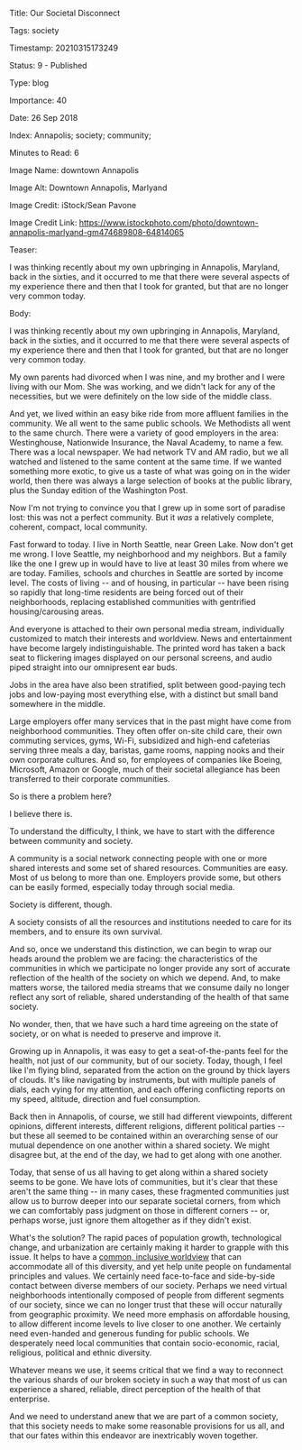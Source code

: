 Title:  Our Societal Disconnect

Tags:   society

Timestamp: 20210315173249

Status: 9 - Published

Type:   blog

Importance: 40

Date:   26 Sep 2018

Index:  Annapolis; society; community; 

Minutes to Read: 6

Image Name: downtown Annapolis

Image Alt: Downtown Annapolis, Marlyand

Image Credit: iStock/Sean Pavone

Image Credit Link: https://www.istockphoto.com/photo/downtown-annapolis-marlyand-gm474689808-64814065

Teaser: 

I was thinking recently about my own upbringing in Annapolis, Maryland, back in the sixties, and it occurred to me that there were several aspects of my experience there and then that I took for granted, but that are no longer very common today.


Body: 

I was thinking recently about my own upbringing in Annapolis, Maryland, back in the sixties, and it occurred to me that there were several aspects of my experience there and then that I took for granted, but that are no longer very common today.

My own parents had divorced when I was nine, and my brother and I were living with our Mom. She was working, and we didn't lack for any of the necessities, but we were definitely on the low side of the middle class.

And yet, we lived within an easy bike ride from more affluent families in the community. We all went to the same public schools. We Methodists all went to the same church. There were a variety of good employers in the area: Westinghouse, Nationwide Insurance, the Naval Academy, to name a few. There was a local newspaper. We had network TV and AM radio, but we all watched and listened to the same content at the same time. If we wanted something more exotic, to give us a taste of what was going on in the wider world, then there was always a large selection of books at the public library, plus the Sunday edition of the Washington Post.

Now I'm not trying to convince you that I grew up in some sort of paradise lost: this was not a perfect community. But it *was* a relatively complete, coherent, compact, local community.

Fast forward to today. I live in North Seattle, near Green Lake. Now don't get me wrong. I love Seattle, my neighborhood and my neighbors. But a family like the one I grew up in would have to live at least 30 miles from where we are today. Families, schools and churches in Seattle are sorted by income level. The costs of living -- and of housing, in particular -- have been rising so rapidly that long-time residents are being forced out of their neighborhoods, replacing established communities with gentrified housing/carousing areas.

And everyone is attached to their own personal media stream, individually customized to match their interests and worldview. News and entertainment have become largely indistinguishable. The printed word has taken a back seat to flickering images displayed on our personal screens, and audio piped straight into our omnipresent ear buds.

Jobs in the area have also been stratified, split between good-paying tech jobs and low-paying most everything else, with a distinct but small band somewhere in the middle.

Large employers offer many services that in the past might have come from neighborhood communities. They often offer on-site child care, their own commuting services, gyms, Wi-Fi, subsidized and high-end cafeterias serving three meals a day, baristas, game rooms, napping nooks and their own corporate cultures. And so, for employees of companies like Boeing, Microsoft, Amazon or Google, much of their societal allegiance has been transferred to their corporate communities.

So is there a problem here?

I believe there is.

To understand the difficulty, I think, we have to start with the difference between community and society.

A community is a social network connecting people with one or more shared interests and some set of shared resources. Communities are easy. Most of us belong to more than one. Employers provide some, but others can be easily formed, especially today through social media.

Society is different, though.

A society consists of all the resources and institutions needed to care for its members, and to ensure its own survival.

And so, once we understand this distinction, we can begin to wrap our heads around the problem we are facing: the characteristics of the communities in which we participate no longer provide any sort of accurate reflection of the health of the society on which we depend. And, to make matters worse, the tailored media streams that we consume daily no longer reflect any sort of reliable, shared understanding of the health of that same society.

No wonder, then, that we have such a hard time agreeing on the state of society, or on what is needed to preserve and improve it.

Growing up in Annapolis, it was easy to get a seat-of-the-pants feel for the health, not just of our community, but of our society. Today, though, I feel like I'm flying blind, separated from the action on the ground by thick layers of clouds. It's like navigating by instruments, but with multiple panels of dials, each vying for my attention, and each offering conflicting reports on my speed, altitude, direction and fuel consumption.

Back then in Annapolis, of course, we still had different viewpoints, different opinions, different interests, different religions, different political parties -- but these all seemed to be contained within an overarching sense of our mutual dependence on one another within a shared society. We might disagree but, at the end of the day, we had to get along with one another.

Today, that sense of us all having to get along within a shared society seems to be gone. We have lots of communities, but it's clear that these aren't the same thing -- in many cases, these fragmented communities just allow us to burrow deeper into our separate societal corners, from which we can comfortably pass judgment on those in different corners -- or, perhaps worse, just ignore them altogether as if they didn't exist.

What's the solution? The rapid paces of population growth, technological change, and urbanization are certainly making it harder to grapple with this issue. It helps to have a [common, inclusive worldview][core] that can accommodate all of this diversity, and yet help unite people on fundamental principles and values. We certainly need face-to-face and side-by-side contact between diverse members of our society. Perhaps we need virtual neighborhoods intentionally composed of people from different segments of our society, since we can no longer trust that these will occur naturally from geographic proximity. We need more emphasis on affordable housing, to allow different income levels to live closer to one another. We certainly need even-handed and generous funding for public schools. We desperately need local communities that contain socio-economic, racial, religious, political and ethnic diversity.

Whatever means we use, it seems critical that we find a way to reconnect the various shards of our broken society in such a way that most of us can experience a shared, reliable, direct perception of the health of that enterprise. 

And we need to understand anew that we are part of a common society, that this society needs to make some reasonable provisions for us all, and that our fates within this endeavor are inextricably woven together.


[core]: ../../core/index.html

[doi]: http://www.ushistory.org/declaration/document/

[pew]: http://www.pewforum.org/fact-sheet/changing-attitudes-on-gay-marriage/

